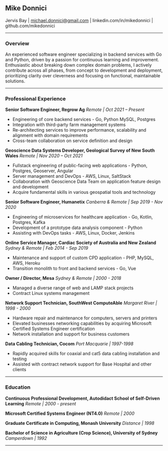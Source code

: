 ## Mike Donnici

Jervis Bay \| michael.donnici@gmail.com \| linkedin.com/in/mikedonnici \| github.com/mikedonnici

---

### Overview

An experienced software engineer specializing in backend services with Go and Python, driven by a passion for continuous learning and improvement. Enthusiastic about breaking down complex domain problems, I actively contribute across all phases, from concept to development and deployment, prioritizing clarity over cleverness and focusing on functional, maintainable solutions.

---

### Professional Experience

**Senior Software Engineer, Regrow Ag**
*Remote | Oct 2021 – Present*

- Engineering of core backend services - Go, Python MySQL, Postgres
- Integration with third-party farm management systems
- Re-architecting services to improve performance, scalability and alignment with domain requirements
- Cross-team collaboration on service definition and design

**Geoscience Data Systems Developer, Geological Survey of New South Wales**
*Remote | Nov 2020 – Oct 2021*

- Fullstack engineering of public-facing web applications - Python, Postgres, Geoserver, Angular
- Server management and DevOps - AWS, Linux, SaltStack
- Collaboration with Geoscience Data Team on application feature design and development
- Acquire fundamental skills in various geospatial tools and technology

**Senior Software Engineer, Humanetix**
*Canberra & Remote | Sep 2019 - Nov 2020*

- Engineering of microservices for healthcare application - Go, Kotlin, Postgres, Kafka
- Development of a prototype data analysis component - Python
- Assisting with DevOps tasks - AWS, Linux, Docker, Jenkins

**Online Service Manager, Cardiac Society of Australia and New Zealand**
*Sydney & Remote | Feb 2014 - Sep 2019*

- Maintenance and support of custom CPD application - PHP, MySQL, AWS, Heroku
- Transition monolith to front and backend services - Go, Vue

**Owner / Director, Mesa**
*Sydney & Remote | 2000 - 2018*

- Managed a diverse range of web and LAMP stack projects
- Contract Linux systems management

**Network Support Technician, SouthWest ComputeAble**
*Margaret River | 1998 - 2000*

- Hardware repair and maintenance for computers, servers and printers
- Elevated businesses networking capabilities by acquiring Microsoft Certified Systems Engineer certification
- Network installation and support for business customers

**Data Cabling Technician, Cocom**
*Port Macquarie | 1997-1998*

- Rapidly acquired skills for coaxial and cat5 data cabling installation and testing
- Assisted with contract network support for Base Hospital and other clients

---

### Education

**Continuous Professional Development, Autodidact School of Self-Driven Learning**
*Remote | 2000 - present*

**Microsoft Certified Systems Engineer (NT4.0)**
*Remote | 2000*

**Graduate Certificate in Computing, Monash University**
*Distance | 1998*

**Bachelor of Science in Agriculture (Crop Science), University of Sydney**
*Camperdown | 1992*

---
